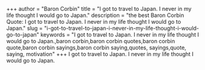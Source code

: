 +++
author = "Baron Corbin"
title = "I got to travel to Japan. I never in my life thought I would go to Japan."
description = "the best Baron Corbin Quote: I got to travel to Japan. I never in my life thought I would go to Japan."
slug = "i-got-to-travel-to-japan-i-never-in-my-life-thought-i-would-go-to-japan"
keywords = "I got to travel to Japan. I never in my life thought I would go to Japan.,baron corbin,baron corbin quotes,baron corbin quote,baron corbin sayings,baron corbin saying,quotes, sayings,quote, saying, motivation"
+++
I got to travel to Japan. I never in my life thought I would go to Japan.
